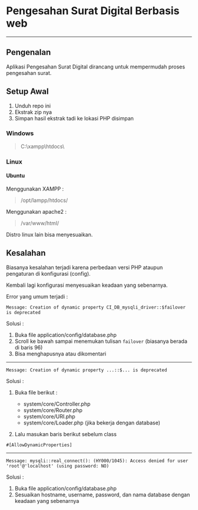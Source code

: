# Pengesahan Surat Digital Berbasis web

---

## Pengenalan

Aplikasi Pengesahan Surat Digital dirancang untuk mempermudah proses pengesahan surat.

## Setup Awal

1. Unduh repo ini
2. Ekstrak zip nya
3. Simpan hasil ekstrak tadi ke lokasi PHP disimpan

### Windows

> C:\xampp\htdocs\

### Linux

#### Ubuntu

Menggunakan XAMPP :

> /opt/lampp/htdocs/

Menggunakan apache2 :

> /var/www/html/

Distro linux lain bisa menyesuaikan.

## Kesalahan

Biasanya kesalahan terjadi karena perbedaan versi PHP ataupun pengaturan di konfigurasi (config).

Kembali lagi konfigurasi menyesuaikan keadaan yang sebenarnya.

Error yang umum terjadi :

`Message: Creation of dynamic property CI_DB_mysqli_driver::$failover is deprecated`

Solusi :

1. Buka file application/config/database.php
2. Scroll ke bawah sampai menemukan tulisan `failover` (biasanya berada di baris 96)
3. Bisa menghapusnya atau dikomentari

---

`Message: Creation of dynamic property ...::$... is deprecated`

Solusi :

1. Buka file berikut :

   - system/core/Controller.php
   - system/core/Router.php
   - system/core/URI.php
   - system/core/Loader.php (jika bekerja dengan database)

2. Lalu masukan baris berikut sebelum class

`#[AllowDynamicProperties]`

---

`Message: mysqli::real_connect(): (HY000/1045): Access denied for user 'root'@'localhost' (using password: NO)`

Solusi :

1. Buka file application/config/database.php
2. Sesuaikan hostname, username, password, dan nama database dengan keadaan yang sebenarnya

